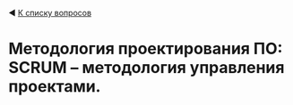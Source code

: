 ◀ [К списку вопросов](../README.md)

# Методология проектирования ПО: SCRUM – методология управления проектами.
